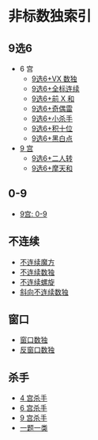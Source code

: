 # 非标数独索引
<!-- START doctoc generated TOC please keep comment here to allow auto update -->
<!-- DON'T EDIT THIS SECTION, INSTEAD RE-RUN doctoc TO UPDATE -->

<!-- END doctoc generated TOC please keep comment here to allow auto update -->

## 9选6

- 6 宫
  - [9选6+VX 数独](6宫/混合类/9选6+VX数独.md)
  - [9选6+全标连续](6宫/混合类/9选6+全标连续.md)
  - [9选6+前 X 和](6宫/混合类/9选6+前X和.md)
  - [9选6+奇偶雷](6宫/混合类/9选6+奇偶雷.md)
  - [9选6+小杀手](6宫/混合类/9选6+小杀手.md)
  - [9选6+积十位](6宫/混合类/9选6+积十位.md)
  - [9选6+黑白点](6宫/混合类/9选6+黑白点.md)
- [9 宫](9宫/混合类/README.md#9选6)
  - [9选6+二人转](9宫/混合类/9选6+二人转.md)
  - [9选6+摩天和](9宫/混合类/9选6+摩天和.md)

## 0-9

- [9宫: 0-9](9宫/混合类/README.md#0-9)

## 不连续

- [不连续魔方](魔方/不连续魔方.md)
- [不连续数独](9宫/计算类/内提示类/单标类/连续类/不连续数独.md)
- [不连续螺旋](9宫/计算类/内提示类/单标类/连续类/不连续螺旋.md)
- [斜向不连续数独](9宫/计算类/内提示类/单标类/连续类/斜向不连续数独.md)

## 窗口

- [窗口数独](9宫/额外区域类/绝对区域/额外宫类/窗口数独.md)
- [反窗口数独](9宫/额外区域类/绝对区域/反窗口数独.md)

## 杀手

- [4 宫杀手](4宫/计算类/杀手数独.md)
- [6 宫杀手](6宫/计算类/杀手数独.md)
- [9 宫杀手](9宫/计算类/内提示类/杀手数独.md)
- [一题一类](https://logic-masters.de/Raetselportal/Suche/erweitert.php?tag_id=9201)
